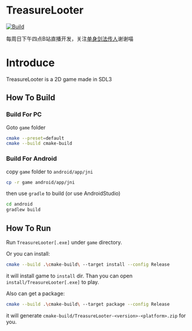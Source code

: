# TreasureLooter
[![Build](https://github.com/VisualGMQ/TreasureLooter/actions/workflows/build.yaml/badge.svg?branch=main)](https://github.com/VisualGMQ/TreasureLooter/actions/workflows/build.yaml)

每周日下午四点B站直播开发，关注[单身剑法传人](https://space.bilibili.com/256768793?spm_id_from=333.1007.0.0)谢谢喵

# Introduce

TreasureLooter is a 2D game made in SDL3

## How To Build

### Build For PC

Goto `game` folder

```bash
cmake --preset=default
cmake --build cmake-build
```

### Build For Android

copy `game` folder to `android/app/jni`

```bash
cp -r game android/app/jni
```

then use `gradle` to build (or use AndroidStudio)

```bash
cd android
gradlew build
```

## How To Run

Run `TreasureLooter[.exe]` under `game` directory.

Or you can install:

```bash
cmake --build .\cmake-build\ --target install --config Release
```

it will install game to `install` dir. Than you can open `install/TreasureLooter[.exe]` to play.

Also can get a package:

```bash
cmake --build .\cmake-build\ --target package --config Release
```

it will generate `cmake-build/TreasureLooter-<version>-<platform>.zip` for you.